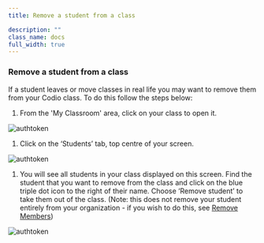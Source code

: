 ```yaml
---
title: Remove a student from a class

description: ""
class_name: docs
full_width: true
---
```


### Remove a student from a class

If a student leaves or move classes in real life you may want to remove them from your Codio class. To do this follow the steps below:

1. From the 'My Classroom' area, click on your class to open it. 
<img alt="authtoken" src="/img/docs/xxxxxx.png" class="simple"/>

1. Click on the ‘Students’ tab, top centre of your screen.
<img alt="authtoken" src="/img/docs/xxxxxx.png" class="simple"/>

1. You will see all students in your class displayed on this screen. Find the student that you want to remove from the class and click on the blue triple dot icon to the right of their name. Choose ‘Remove student’ to take them out of the class. (Note: this does not remove your student entirely from your organization - if you wish to do this, see [Remove Members](/docs/teacher/create/removemembers))

<img alt="authtoken" src="/img/docs/xxxxxx.png" class="simple"/>